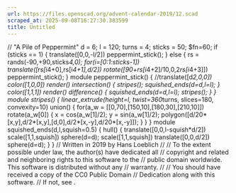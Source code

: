 ```yaml
---
url: https://files.openscad.org/advent-calendar-2019/12.scad
scraped_at: 2025-09-08T16:27:30.383599
title: Untitled
---
```


// "A Pile of Peppermint" d = 6; l = 120; turns = 4; sticks = 50; $fn=60; if
(sticks == 1) { translate([0,0,-l/2]) peppermint_stick(); } else { rs =
rands(-90,+90,sticks*4,0); for(i=[0:1:sticks-1])
translate([rs[i*4+0],rs[i*4+1],d/2]) rotate([90+rs[i*4+2]/10,0,2*rs[i*4+3]])
peppermint_stick(); } module peppermint_stick() { //translate([d*2,0,0])
color([1,0,0]) render() intersection() { stripes(); squished_ends(d=d,l=l); }
color([1,1,1]) render() difference() { squished_ends(d=d,l=l); stripes(); } }
module stripes() { linear_extrude(height=l, twist=360*turns, slices=180,
convexity=10) union() { for(a_w = [[0,70],[150,10],[180,30],[210,10]])
rotate(a_w[0]) { x = cos(a_w[1]/2); y = sin(a_w[1]/2);
polygon([d/20*[x,y],d/2*[x,y],[d,0],d/2*[x,-y],d/20*[x,-y]]); } } } module
squished_ends(d,l,squish=0.5) { hull() { translate([0,0,l-squish*d/2])
scale([1,1,squish]) sphere(d=d); scale([1,1,squish]) translate([0,0,d/2])
sphere(d=d); } } // Written in 2019 by Hans Loeblich  // // To the extent
possible under law, the author(s) have dedicated all // copyright and related
and neighboring rights to this software to the // public domain worldwide.
This software is distributed without any // warranty. // // You should have
received a copy of the CC0 Public Domain // Dedication along with this
software. // If not, see .

